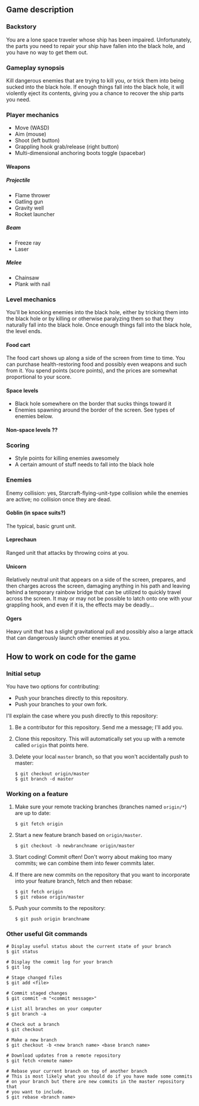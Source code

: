 ## Game description

### Backstory

You are a lone space traveler whose ship has been impaired. Unfortunately, the
parts you need to repair your ship have fallen into the black hole, and you
have no way to get them out.

### Gameplay synopsis

Kill dangerous enemies that are trying to kill you, or trick them into being
sucked into the black hole. If enough things fall into the black hole, it will
violently eject its contents, giving you a chance to recover the ship parts
you need.

### Player mechanics

*   Move (WASD)
*   Aim (mouse)
*   Shoot (left button)
*   Grappling hook grab/release (right button)
*   Multi-dimensional anchoring boots toggle (spacebar)

#### Weapons

##### Projectile

*   Flame thrower
*   Gatling gun
*   Gravity well
*   Rocket launcher

##### Beam

*   Freeze ray
*   Laser

##### Melee

*   Chainsaw
*   Plank with nail

### Level mechanics

You'll be knocking enemies into the black hole, either by tricking them
into the black hole or by killing or otherwise paralyzing them so that
they naturally fall into the black hole. Once enough things fall into
the black hole, the level ends.

#### Food cart

The food cart shows up along a side of the screen from time to time.
You can purchase health-restoring food and possibly even weapons and such
from it. You spend points (score points), and the prices are somewhat
proportional to your score.

#### Space levels

*   Black hole somewhere on the border that sucks things toward it
*   Enemies spawning around the border of the screen. See types of enemies
    below.

#### Non-space levels ??

### Scoring

*   Style points for killing enemies awesomely
*   A certain amount of stuff needs to fall into the black hole

### Enemies

Enemy collision: yes, Starcraft-flying-unit-type collision while the
enemies are active; no collision once they are dead.

#### Goblin (in space suits?)

The typical, basic grunt unit.

#### Leprechaun

Ranged unit that attacks by throwing coins at you.

#### Unicorn

Relatively neutral unit that appears on a side of the screen, prepares, and
then charges across the screen, damaging anything in his path and leaving
behind a temporary rainbow bridge that can be utilized to quickly travel
across the screen. It may or may not be possible to latch onto one with your
grappling hook, and even if it is, the effects may be deadly...

#### Ogers

Heavy unit that has a slight gravitational pull and possibly also a large
attack that can dangerously launch other enemies at you.

## How to work on code for the game

### Initial setup

You have two options for contributing:

*   Push your branches directly to this repository.
*   Push your branches to your own fork.

I'll explain the case where you push directly to this repository:

1.  Be a contributor for this repository. Send me a message; I'll add
    you.

2.  Clone this repository. This will automatically set you up with a
    remote called `origin` that points here.

3.  Delete your local `master` branch, so that you won't accidentally
    push to master:

        $ git checkout origin/master
        $ git branch -d master

### Working on a feature

1.  Make sure your remote tracking branches (branches named `origin/*`) are
    up to date:

        $ git fetch origin

2.  Start a new feature branch based on `origin/master`.

        $ git checkout -b newbranchname origin/master

3.  Start coding! Commit often! Don't worry about making too many
    commits; we can combine them into fewer commits later.

4.  If there are new commits on the repository that you want to
    incorporate into your feature branch, fetch and then rebase:

        $ git fetch origin
        $ git rebase origin/master

5.  Push your commits to the repository:

        $ git push origin branchname

### Other useful Git commands

    # Display useful status about the current state of your branch
    $ git status

    # Display the commit log for your branch
    $ git log

    # Stage changed files
    $ git add <file>

    # Commit staged changes
    $ git commit -m "<commit message>"

    # List all branches on your computer
    $ git branch -a

    # Check out a branch
    $ git checkout

    # Make a new branch
    $ git checkout -b <new branch name> <base branch name>

    # Download updates from a remote repository
    $ git fetch <remote name>

    # Rebase your current branch on top of another branch
    # This is most likely what you should do if you have made some commits
    # on your branch but there are new commits in the master repository that
    # you want to include.
    $ git rebase <branch name>
